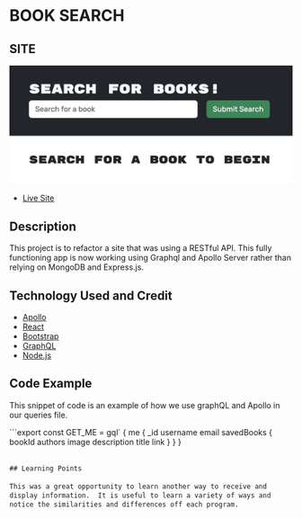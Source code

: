 # BOOK SEARCH

## SITE

![site](./client/assets/Screenshot%202023-06-02%20at%2010.32.36%20AM.png)

-   [Live Site](https://booksearchlf.herokuapp.com/)

## Description

This project is to refactor a site that was using a RESTful API. This fully functioning app is now working using Graphql and Apollo Server rather than relying on MongoDB and Express.js.

## Technology Used and Credit

-   [Apollo](https://www.apollographql.com/blog/backend/using-express-with-graphql-server-node-js/)
-   [React](https://react.dev/)
-   [Bootstrap](https://getbootstrap.com/)
-   [GraphQL](https://graphql.org/)
-   [Node.js](https://nodejs.org/en)

## Code Example

This snippet of code is an example of how we use graphQL and Apollo in our queries file.

```export const GET_ME = gql`
{
me {
\_id
username
email
savedBooks {
bookId
authors
image
description
title
link
}
}
}

```

## Learning Points

This was a great opportunity to learn another way to receive and display information.  It is useful to learn a variety of ways and notice the similarities and differences off each program.
```
